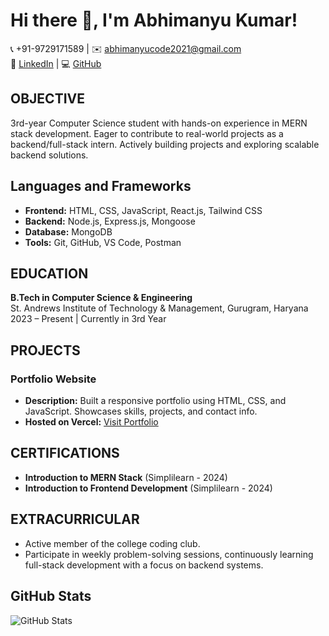 # Hi there 👋, I'm Abhimanyu Kumar!

📞 +91-9729171589  |  ✉️ abhimanyucode2021@gmail.com  
🔗 [LinkedIn](https://linkedin.com/in/avymanyu0012)  |  💻 [GitHub](https://github.com/Abhimanyu012)

## OBJECTIVE
3rd-year Computer Science student with hands-on experience in MERN stack development. Eager to contribute to real-world projects as a backend/full-stack intern. Actively building projects and exploring scalable backend solutions.

## Languages and Frameworks 
- **Frontend:** HTML, CSS, JavaScript, React.js, Tailwind CSS  
- **Backend:** Node.js, Express.js, Mongoose  
- **Database:** MongoDB  
- **Tools:** Git, GitHub, VS Code, Postman  

## EDUCATION
**B.Tech in Computer Science & Engineering**  
St. Andrews Institute of Technology & Management, Gurugram, Haryana  
2023 – Present | Currently in 3rd Year

## PROJECTS
### Portfolio Website
- **Description:** Built a responsive portfolio using HTML, CSS, and JavaScript. Showcases skills, projects, and contact info.  
- **Hosted on Vercel:** [Visit Portfolio](https://avymanyu-portfolio-pink-five.vercel.app/)

## CERTIFICATIONS
- **Introduction to MERN Stack** (Simplilearn - 2024)  
- **Introduction to Frontend Development** (Simplilearn - 2024)  

## EXTRACURRICULAR
- Active member of the college coding club.  
- Participate in weekly problem-solving sessions, continuously learning full-stack development with a focus on backend systems.

## GitHub Stats
![GitHub Stats](https://github-readme-stats.vercel.app/api?username=Abhimanyu012&show_icons=true&theme=radical)



